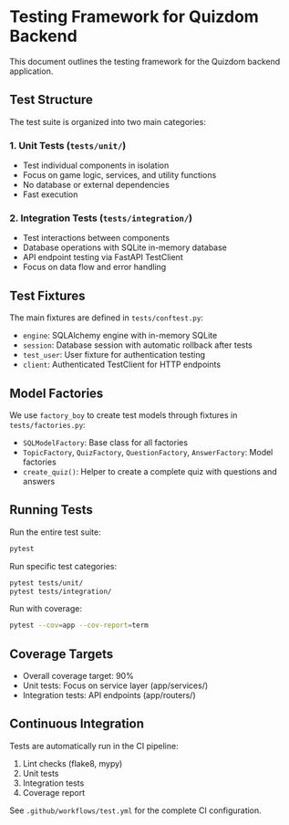 # Testing Framework for Quizdom Backend

This document outlines the testing framework for the Quizdom backend application.

## Test Structure

The test suite is organized into two main categories:

### 1. Unit Tests (`tests/unit/`)
- Test individual components in isolation
- Focus on game logic, services, and utility functions
- No database or external dependencies
- Fast execution

### 2. Integration Tests (`tests/integration/`)
- Test interactions between components
- Database operations with SQLite in-memory database
- API endpoint testing via FastAPI TestClient
- Focus on data flow and error handling

## Test Fixtures

The main fixtures are defined in `tests/conftest.py`:

- `engine`: SQLAlchemy engine with in-memory SQLite
- `session`: Database session with automatic rollback after tests
- `test_user`: User fixture for authentication testing
- `client`: Authenticated TestClient for HTTP endpoints

## Model Factories

We use `factory_boy` to create test models through fixtures in `tests/factories.py`:

- `SQLModelFactory`: Base class for all factories
- `TopicFactory`, `QuizFactory`, `QuestionFactory`, `AnswerFactory`: Model factories
- `create_quiz()`: Helper to create a complete quiz with questions and answers

## Running Tests

Run the entire test suite:

```bash
pytest
```

Run specific test categories:

```bash
pytest tests/unit/
pytest tests/integration/
```

Run with coverage:

```bash
pytest --cov=app --cov-report=term
```

## Coverage Targets

- Overall coverage target: 90%
- Unit tests: Focus on service layer (app/services/)
- Integration tests: API endpoints (app/routers/)

## Continuous Integration

Tests are automatically run in the CI pipeline:

1. Lint checks (flake8, mypy)
2. Unit tests
3. Integration tests
4. Coverage report

See `.github/workflows/test.yml` for the complete CI configuration.
